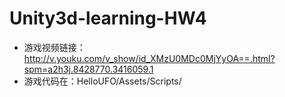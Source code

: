 # Unity3d-learning-HW4
- 游戏视频链接：http://v.youku.com/v_show/id_XMzU0MDc0MjYyOA==.html?spm=a2h3j.8428770.3416059.1
- 游戏代码在：HelloUFO/Assets/Scripts/

